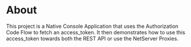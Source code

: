 # About

This project is a Native Console Application that uses the Authorization Code Flow to fetch an access_token.
It then demonstrates how to use this access_token towards both the REST API or use the NetServer Proxies.
